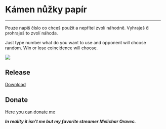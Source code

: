 # Kámen nůžky papír	
_________________________
Pouze napiš číslo co chceš použít a nepřítel zvolí náhodně. Vyhraješ či prohraješ to zvolí náhoda.

Just type number what do you want to use and opponent will choose random. Win or lose coincidence will choose. 

![](https://media.giphy.com/media/B4dt6rXq6nABilHTYM/giphy.gif)

## Release
[Download](https://github.com/Weeb2103/Kamen-nuzky-papir-hra/releases/download/release/publish.zip)

## Donate
[Here you can donate me](https://streamelements.com/flyguncz/tip)

***In reality it isn't me but my favorite streamer Melichar Oravec.***
